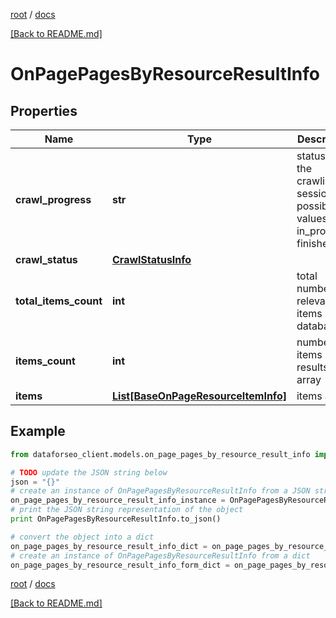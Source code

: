 [root](./../ "root") / [docs](./ "docs")

[[Back to README.md]](./../README.md "[Back to README.md]")

# OnPagePagesByResourceResultInfo

## Properties

Name | Type | Description | Notes
------------ | ------------- | ------------- | -------------
**crawl_progress** | **str** | status of the crawling session possible values: in_progress, finished | [optional]
**crawl_status** | [**CrawlStatusInfo**](CrawlStatusInfo.md) |  | [optional]
**total_items_count** | **int** | total number of relevant items in the database | [optional]
**items_count** | **int** | number of items in the results array | [optional]
**items** | [**List[BaseOnPageResourceItemInfo]**](BaseOnPageResourceItemInfo.md) | items array | [optional]

## Example

```python
from dataforseo_client.models.on_page_pages_by_resource_result_info import OnPagePagesByResourceResultInfo

# TODO update the JSON string below
json = "{}"
# create an instance of OnPagePagesByResourceResultInfo from a JSON string
on_page_pages_by_resource_result_info_instance = OnPagePagesByResourceResultInfo.from_json(json)
# print the JSON string representation of the object
print OnPagePagesByResourceResultInfo.to_json()

# convert the object into a dict
on_page_pages_by_resource_result_info_dict = on_page_pages_by_resource_result_info_instance.to_dict()
# create an instance of OnPagePagesByResourceResultInfo from a dict
on_page_pages_by_resource_result_info_form_dict = on_page_pages_by_resource_result_info.from_dict(on_page_pages_by_resource_result_info_dict)
```

  

[root](./../ "root") / [docs](./ "docs")

[[Back to README.md]](./../README.md "[Back to README.md]")